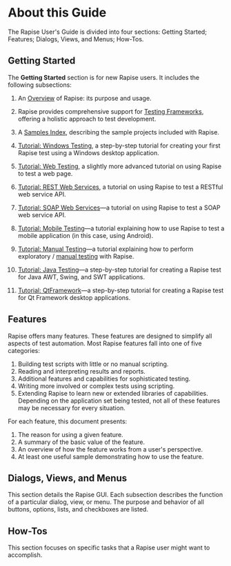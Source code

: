 # About this Guide

The Rapise User's Guide is divided into four sections: Getting Started; Features; Dialogs, Views, and Menus; How-Tos.

## Getting Started

The **Getting Started** section is for new Rapise users. It includes the following subsections:

1. An [Overview](overview.md) of Rapise: its purpose and usage.

1. Rapise provides comprehensive support for [Testing Frameworks](Frameworks/frameworks.md), offering a holistic approach to test development.

1. A [Samples Index](sample_tests.md), describing the sample projects included with Rapise.

1. [Tutorial: Windows Testing](twodialogs_sample.md), a step-by-step tutorial for creating your first Rapise test using a Windows desktop application.

1. [Tutorial: Web Testing](tutorial_record_and_playback.md), a slightly more advanced tutorial on using Rapise to test a web page.

1. [Tutorial: REST Web Services](tutorial_web_services_rest.md), a tutorial on using Rapise to test a RESTful web service API.

1. [Tutorial: SOAP Web Services](tutorial_soap_web_services.md)—a tutorial on using Rapise to test a SOAP web service API.

1. [Tutorial: Mobile Testing](mobile_testing_android.md)—a tutorial explaining how to use Rapise to test a mobile application (in this case, using Android).

1. [Tutorial: Manual Testing](tutorial_exploratory_testing.md)—a tutorial explaining how to perform exploratory / [manual testing](manual_testing.md) with Rapise.

1. [Tutorial: Java Testing](tutorial_java_testing.md)—a step-by-step tutorial for creating a Rapise test for Java AWT, Swing, and SWT applications.

1. [Tutorial: QtFramework](tutorial_qt_framework.md)—a step-by-step tutorial for creating a Rapise test for Qt Framework desktop applications.

## Features

Rapise offers many features. These features are designed to simplify all aspects of test automation.
Most Rapise features fall into one of five categories:

1. Building test scripts with little or no manual scripting.
2. Reading and interpreting results and reports.
3. Additional features and capabilities for sophisticated testing.
4. Writing more involved or complex tests using scripting.
5. Extending Rapise to learn new or extended libraries of capabilities. Depending on the application set being tested, not all of these features may be necessary for every situation.

For each feature, this document presents:

1. The reason for using a given feature.
2. A summary of the basic value of the feature.
3. An overview of how the feature works from a user's perspective.
4. At least one useful sample demonstrating how to use the feature.

## Dialogs, Views, and Menus

This section details the Rapise GUI. Each subsection describes the function of a particular dialog, view, or menu. The purpose and behavior of all buttons, options, lists, and checkboxes are listed.

## How-Tos

This section focuses on specific tasks that a Rapise user might want to accomplish.